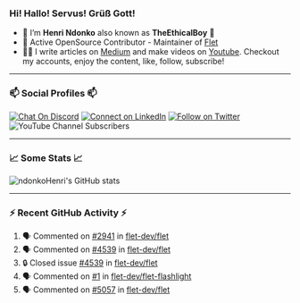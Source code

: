 ### Hi! Hallo! Servus! Grüß Gott!

- 🙂  I’m **Henri Ndonko** also known as **TheEthicalBoy** 👾
- 🚀  Active OpenSource Contributor - Maintainer of [Flet](https://github.com/flet-dev/flet) 
- 👨‍🏫  I write articles on [Medium](https://ndonkohenri.medium.com/) and make videos on [Youtube](https://youtube.com/@ndonkoHenri). Checkout my accounts, enjoy the content, like, follow, subscribe!

---

### 📫 Social Profiles 📫

[![Chat On Discord](https://img.shields.io/badge/--discord?label=Username=the_ethical_boy&logo=Discord&style=social)](https://github.com/ndonkoHenri) 
[![Connect on LinkedIn](https://img.shields.io/badge/--linkedin?label=LinkedIn&logo=LinkedIn&style=social)](https://www.linkedin.com/in/ndonkohenri) 
[![Follow on Twitter](https://img.shields.io/badge/--twitter?label=Twitter&logo=Twitter&style=social)](https://twitter.com/ndonkoHenri)
![YouTube Channel Subscribers](https://img.shields.io/youtube/channel/subscribers/UC2j9sVx0O7M8CebjMtyCuNQ?style=social&label=Youtube&link=https%3A%2F%2Fyoutube.com%2F%40ndonkoHenri)

---

### 📈 Some Stats 📈

<!-- <a href="https://github.com/ndonkoHenri">
<img src="https://github.com/ndonkoHenri/github-stats/blob/master/generated/overview.svg#gh-dark-mode-only" />
<img src="https://github.com/ndonkoHenri/github-stats/blob/master/generated/languages.svg#gh-dark-mode-only" />
<img src="https://github.com/ndonkoHenri/github-stats/blob/master/generated/overview.svg#gh-light-mode-only" />
<img src="https://github.com/ndonkoHenri/github-stats/blob/master/generated/languages.svg#gh-light-mode-only" />
</a> -->

<!-- ![ndonkoHenri's GitHub stats](https://github-readme-stats.vercel.app/api?username=ndonkoHenri&show_icons=true) -->

![ndonkoHenri's GitHub stats](https://github-readme-stats.vercel.app/api?username=ndonkoHenri&theme=tokyonight&show_icons=true&title_color=fff&text_color=fff)

<!-- [![Top Langs](https://github-readme-stats.vercel.app/api/top-langs/?username=ndonkoHenri)](https://github.com/ndonkoHenri/github-readme-stats) -->

---

### :zap: Recent GitHub Activity :zap:

<!--START_SECTION:activity-->
1. 🗣 Commented on [#2941](https://github.com/flet-dev/flet/issues/2941#issuecomment-2727000410) in [flet-dev/flet](https://github.com/flet-dev/flet)
2. 🗣 Commented on [#4539](https://github.com/flet-dev/flet/issues/4539#issuecomment-2726999845) in [flet-dev/flet](https://github.com/flet-dev/flet)
3. 🔒 Closed issue [#4539](https://github.com/flet-dev/flet/issues/4539) in [flet-dev/flet](https://github.com/flet-dev/flet)
4. 🗣 Commented on [#1](https://github.com/flet-dev/flet-flashlight/issues/1#issuecomment-2726457814) in [flet-dev/flet-flashlight](https://github.com/flet-dev/flet-flashlight)
5. 🗣 Commented on [#5057](https://github.com/flet-dev/flet/issues/5057#issuecomment-2726457155) in [flet-dev/flet](https://github.com/flet-dev/flet)
<!--END_SECTION:activity-->
